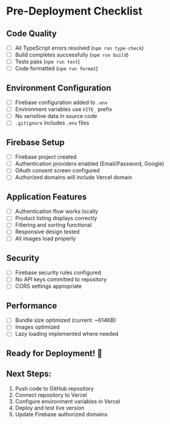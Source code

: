 # Pre-Deployment Checklist

## Code Quality
- [ ] All TypeScript errors resolved (`npm run type-check`)
- [ ] Build completes successfully (`npm run build`)
- [ ] Tests pass (`npm run test`)
- [ ] Code formatted (`npm run format`)

## Environment Configuration
- [ ] Firebase configuration added to `.env`
- [ ] Environment variables use `VITE_` prefix
- [ ] No sensitive data in source code
- [ ] `.gitignore` includes `.env` files

## Firebase Setup
- [ ] Firebase project created
- [ ] Authentication providers enabled (Email/Password, Google)
- [ ] OAuth consent screen configured
- [ ] Authorized domains will include Vercel domain

## Application Features
- [ ] Authentication flow works locally
- [ ] Product listing displays correctly
- [ ] Filtering and sorting functional
- [ ] Responsive design tested
- [ ] All images load properly

## Security
- [ ] Firebase security rules configured
- [ ] No API keys committed to repository
- [ ] CORS settings appropriate

## Performance
- [ ] Bundle size optimized (current: ~614KB)
- [ ] Images optimized
- [ ] Lazy loading implemented where needed

## Ready for Deployment! 🚀

## Next Steps:
1. Push code to GitHub repository
2. Connect repository to Vercel
3. Configure environment variables in Vercel
4. Deploy and test live version
5. Update Firebase authorized domains
